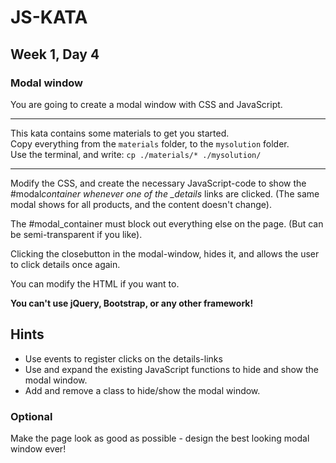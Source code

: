 # JS-KATA

## Week 1, Day 4

### Modal window

You are going to create a modal window with CSS and JavaScript.

---

This kata contains some materials to get you started.  
Copy everything from the `materials` folder, to the `mysolution` folder.  
Use the terminal, and write: `cp ./materials/* ./mysolution/`

---

Modify the CSS, and create the necessary JavaScript-code to show the #modal*container whenever one of the \_details* links are clicked. (The same modal shows for all products, and the content doesn't change).

The #modal_container must block out everything else on the page. (But can be semi-transparent if you like).

Clicking the closebutton in the modal-window, hides it, and allows the user to click details once again.

You can modify the HTML if you want to.

**You can't use jQuery, Bootstrap, or any other framework!**

## Hints

- Use events to register clicks on the details-links
- Use and expand the existing JavaScript functions to hide and show the modal window.
- Add and remove a class to hide/show the modal window.

### Optional

Make the page look as good as possible - design the best looking modal window ever!
